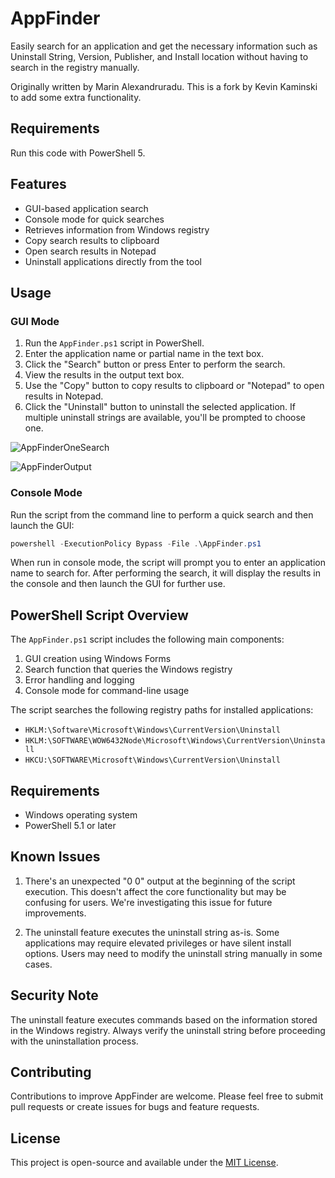 # AppFinder

Easily search for an application and get the necessary information such as Uninstall String, Version, Publisher, and Install location without having to search in the registry manually. 

Originally written by Marin Alexandruradu. This is a fork by Kevin Kaminski to add some extra functionality.

## Requirements
Run this code with PowerShell 5.

## Features

- GUI-based application search
- Console mode for quick searches
- Retrieves information from Windows registry
- Copy search results to clipboard
- Open search results in Notepad
- Uninstall applications directly from the tool

## Usage

### GUI Mode

1. Run the `AppFinder.ps1` script in PowerShell.
2. Enter the application name or partial name in the text box.
3. Click the "Search" button or press Enter to perform the search.
4. View the results in the output text box.
5. Use the "Copy" button to copy results to clipboard or "Notepad" to open results in Notepad.
6. Click the "Uninstall" button to uninstall the selected application. If multiple uninstall strings are available, you'll be prompted to choose one.

![AppFinderOneSearch](https://github.com/kkaminsk/AppFinder/blob/main/docs/assets/1.gif?raw=true)

![AppFinderOutput](https://github.com/kkaminsk/AppFinder/blob/main/docs/assets/2.gif?raw=true)

### Console Mode

Run the script from the command line to perform a quick search and then launch the GUI:

```powershell
powershell -ExecutionPolicy Bypass -File .\AppFinder.ps1
```

When run in console mode, the script will prompt you to enter an application name to search for. After performing the search, it will display the results in the console and then launch the GUI for further use.

## PowerShell Script Overview

The `AppFinder.ps1` script includes the following main components:

1. GUI creation using Windows Forms
2. Search function that queries the Windows registry
3. Error handling and logging
4. Console mode for command-line usage

The script searches the following registry paths for installed applications:
- `HKLM:\Software\Microsoft\Windows\CurrentVersion\Uninstall`
- `HKLM:\SOFTWARE\WOW6432Node\Microsoft\Windows\CurrentVersion\Uninstall`
- `HKCU:\SOFTWARE\Microsoft\Windows\CurrentVersion\Uninstall`

## Requirements

- Windows operating system
- PowerShell 5.1 or later

## Known Issues

1. There's an unexpected "0 0" output at the beginning of the script execution. This doesn't affect the core functionality but may be confusing for users. We're investigating this issue for future improvements.

2. The uninstall feature executes the uninstall string as-is. Some applications may require elevated privileges or have silent install options. Users may need to modify the uninstall string manually in some cases.

## Security Note

The uninstall feature executes commands based on the information stored in the Windows registry. Always verify the uninstall string before proceeding with the uninstallation process.

## Contributing

Contributions to improve AppFinder are welcome. Please feel free to submit pull requests or create issues for bugs and feature requests.

## License

This project is open-source and available under the [MIT License](LICENSE).
